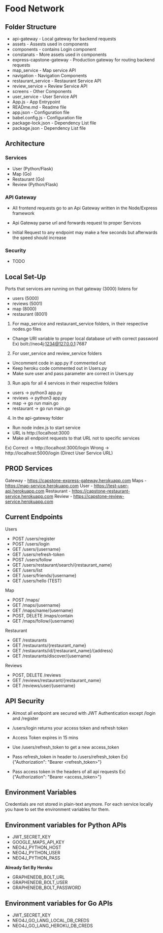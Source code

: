# Food Network


## Folder Structure

- api-gateway - Local gateway for backend requests
- assets - Assests used in components
- components - contains Login component
- constanats - More assets used in components
- express-capstone-gateway - Production gateway for routing backend requests
- map_service - Map service API
- navigation - Navigation Components
- restaurant_service - Restaurant Service API
- review_service = Review Service API
- screens - Other Components
- user_service - User Service API
- App.js - App Entrypoint
- READme.md - Readme file
- app.json - Configuration file
- babel.config.js - Configuration file
- package-lock.json - Dependency List file
- package.json - Dependency List file



## Architecture

### Services
- User (Python/Flask)
- Map (Go)
- Restaurant (Go)
- Review (Python/Flask)

### API Gateway
- All frontend requests go to an Api Gateway written in the Node/Express framework
- Api Gateway parse url and forwards request to proper Services

- Initial Request to any endpoint may make a few seconds but afterwards the speed should increase


### Security
- TODO


## Local Set-Up

Ports that services are running on that gateway (3000) listens for
- users (5000)
- reviews (5001)
- map (8000)
- restaurant (8001)

1) For map_service and restaurant_service folders, in their respective nodes.go files
- Change URI variable to proper local database url with correct password
Ex) bolt://neo4j:1234@127.0.0.1:7687

2) For user_service and review_service folders
- Uncomment code in app.py if commented out
- Keep heroku code commented out in Users.py
- Make sure user and pass parameter are correct in Users.py

3) Run apis for all 4 services in their respective folders
- users -> python3 app.py
- reviews -> python3 app.py
- map -> go run main.go
- restaurant -> go run main.go

4) In the api-gateway folder
- Run node index.js to start service
- URL is http://localhost:3000
- Make all endpoint requests to that URL not to specific services

Ex) Correct -> http://localhost:3000/login
    Wrong -> http://localhost:5000/login (Direct User Service URL)

## PROD Services

Gateway - https://capstone-express-gateway.herokuapp.com
Maps - https://map-service.herokuapp.com
User - https://test-user-api.herokuapp.com
Restaurant - https://capstone-restaurant-service.herokuapp.com
Review - https://capstone-review-service.herokuapp.com

## Current Endpoints

Users
- POST /users/register
- POST /users/login
- GET /users/{username}
- GET /users/refresh-token
- POST /users/follow
- GET /users/restaurant/search/{restaurant_name}
- GET /users/list
- GET /users/friends/{username}
- GET /users/hello (TEST)

Map
- POST /maps/
- GET /maps/{username}
- GET /maps/name/{username}
- POST, DELETE /maps/contain
- GET /maps/follow/{username}

Restaurant
- GET /restaurants
- GET /restaurants/{restaurant_name}
- GET /restaurants/id/{restaurant_name}/{address}
- GET /restaurants/discover/{username}

Reviews
- POST, DELETE /reviews
- GET /reviews/restaurant/{restaurant_name}
- GET /reviews/user/{username}


## API Security

- Almost all endpoint are secured with JWT Authentication except /login and /register

- /users/login returns your access token and refresh token
- Access Token expires in 15 mins

- Use /users/refresh_token to get a new access_token

- Pass refresh_token in header to /users/refresh_token
Ex) {"Authorization": "Bearer <refresh_token>"}

- Pass access token in the headers of all api requests
Ex) {"Authorization": "Bearer <access_token>"}



## Environment Variables

Credentials are not stored in plain-text anymore. For each service locally you have to set the environment variables for them.

## Environment variables for Python APIs

- JWT_SECRET_KEY
- GOOGLE_MAPS_API_KEY
- NEO4J_PYTHON_HOST
- NEO4J_PYTHON_USER
- NEO4J_PYTHON_PASS

**Already Set By Heroku**
- GRAPHENEDB_BOLT_URL
- GRAPHENEDB_BOLT_USER
- GRAPHENEDB_BOLT_PASSWORD

## Environment variables for Go APIs

- JWT_SECRET_KEY
- NEO4J_GO_LANG_LOCAL_DB_CREDS
- NEO4J_GO_LANG_HEROKU_DB_CREDS

